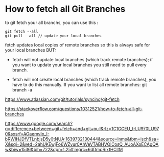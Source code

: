 # How to fetch all Git Branches

to git fetch your all branchs, you can use this :

```
git fetch --all
git pull --all // update your local branches
```

fetch updates local copies of remote branches so this is always safe for your local branches BUT:

- fetch will not update local branches (which track remote branches); if you want to update your local branches you still need to pull every branch.

- fetch will not create local branches (which track remote branches), you have to do this manually. If you want to list all remote branches: git branch -a

https://www.atlassian.com/git/tutorials/syncing/git-fetch

https://stackoverflow.com/questions/10312521/how-to-fetch-all-git-branches 

https://www.google.com/search?q=difference+between+git+fetch+and+git+pull&rlz=1C1GCEU_frLU970LU970&sxsrf=AOaemvIo_I-bRWlHJDfVTLnbjsD5y0tNUA:1639732130444&source=lnms&tbm=isch&sa=X&sqi=2&ved=2ahUKEwjFo6WZvur0AhVeVTABHVQICosQ_AUoAXoECAgQAw&biw=1536&bih=722&dpr=1.25#imgrc=6dDmpRixtHCitM